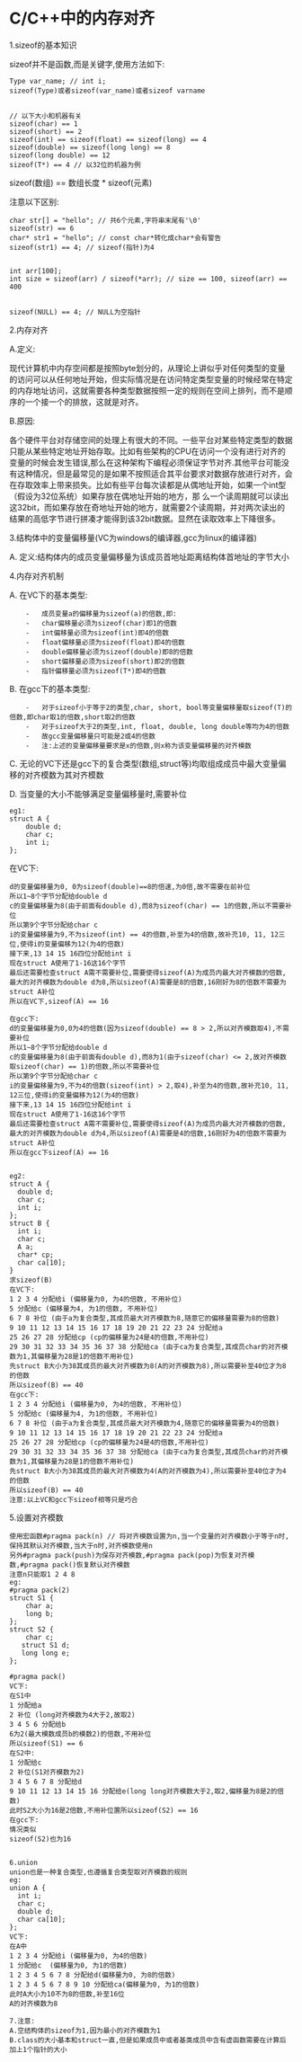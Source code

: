 C/C++中的内存对齐
================


1.sizeof的基本知识

sizeof并不是函数,而是关键字,使用方法如下:
	
	Type var_name; // int i;
	sizeof(Type)或者sizeof(var_name)或者sizeof varname


	// 以下大小和机器有关
	sizeof(char) == 1
	sizeof(short) == 2
	sizeof(int) == sizeof(float) == sizeof(long) == 4
	sizeof(double) == sizeof(long long) == 8
	sizeof(long double) == 12
	sizeof(T*) == 4 // 以32位的机器为例

sizeof(数组) == 数组长度 * sizeof(元素)

注意以下区别:

	char str[] = "hello"; // 共6个元素,字符串末尾有'\0'
	sizeof(str) == 6
	char* str1 = "hello"; // const char*转化成char*会有警告
	sizeof(str1) == 4; // sizeof(指针)为4


	int arr[100];
	int size = sizeof(arr) / sizeof(*arr); // size == 100, sizeof(arr) == 400


	sizeof(NULL) == 4; // NULL为空指针


2.内存对齐

A.定义:
>
现代计算机中内存空间都是按照byte划分的，从理论上讲似乎对任何类型的变量的访问可以从任何地址开始，但实际情况是在访问特定类型变量的时候经常在特定的内存地址访问，这就需要各种类型数据按照一定的规则在空间上排列，而不是顺序的一个接一个的排放，这就是对齐。

B.原因:
>
各个硬件平台对存储空间的处理上有很大的不同。一些平台对某些特定类型的数据只能从某些特定地址开始存取。比如有些架构的CPU在访问一个没有进行对齐的变量的时候会发生错误,那么在这种架构下编程必须保证字节对齐.其他平台可能没有这种情况，但是最常见的是如果不按照适合其平台要求对数据存放进行对齐，会在存取效率上带来损失。比如有些平台每次读都是从偶地址开始，如果一个int型（假设为32位系统）如果存放在偶地址开始的地方，那 么一个读周期就可以读出这32bit，而如果存放在奇地址开始的地方，就需要2个读周期，并对两次读出的结果的高低字节进行拼凑才能得到该32bit数据。显然在读取效率上下降很多。


3.结构体中的变量偏移量(VC为windows的编译器,gcc为linux的编译器)

A.	定义:结构体内的成员变量偏移量为该成员首地址距离结构体首地址的字节大小


4.内存对齐机制

A.	在VC下的基本类型:

		-	成员变量a的偏移量为sizeof(a)的倍数,即:
		-	char偏移量必须为sizeof(char)即1的倍数
		-	int偏移量必须为sizeof(int)即4的倍数
		-	float偏移量必须为sizeof(float)即4的倍数
		-	double偏移量必须为sizeof(double)即8的倍数
		-	short偏移量必须为sizeof(short)即2的倍数
		-	指针偏移量必须为sizeof(T*)即4的倍数

B.	在gcc下的基本类型:

		-	对于sizeof小于等于2的类型,char, short, bool等变量偏移量取sizeof(T)的倍数,即char取1的倍数,short取2的倍数
		-	对于sizeof大于2的类型,int, float, double, long double等均为4的倍数
		-	故gcc变量偏移量只可能是2或4的倍数
		-	注:上述的变量偏移量要求是x的倍数,则x称为该变量偏移量的对齐模数
		
C.	无论的VC下还是gcc下的复合类型(数组,struct等)均取组成成员中最大变量偏移的对齐模数为其对齐模数

D.	当变量的大小不能够满足变量偏移量时,需要补位
	
	eg1:
	struct A {
		double d;
 	 	char c;
  		int i;
	};
	

在VC下:
		
	d的变量偏移量为0, 0为sizeof(double)==8的倍速,为0倍,故不需要在前补位
	所以1~8个字节分配给double d
	c的变量偏移量为8(由于前面有double d),而8为sizeof(char) == 1的倍数,所以不需要补位
	所以第9个字节分配给char c
	i的变量偏移量为9,不为sizeof(int) == 4的倍数,补至为4的倍数,故补充10, 11, 12三位,使得i的变量偏移为12(为4的倍数)
	接下来,13 14 15 16四位分配给int i
	现在struct A使用了1-16这16个字节
	最后还需要检查struct A需不需要补位,需要使得sizeof(A)为成员内最大对齐模数的倍数,最大的对齐模数为double d为8,所以sizeof(A)需要是8的倍数,16刚好为8的倍数不需要为struct A补位
	所以在VC下,sizeof(A) == 16

	在gcc下:
	d的变量偏移量为0,0为4的倍数(因为sizeof(double) == 8 > 2,所以对齐模数取4),不需要补位
	所以1~8个字节分配给double d
	c的变量偏移量为8(由于前面有double d),而8为1(由于sizeof(char) <= 2,故对齐模数取sizeof(char) == 1)的倍数,所以不需要补位
	所以第9个字节分配给char c
	i的变量偏移量为9,不为4的倍数(sizeof(int) > 2,取4),补至为4的倍数,故补充10, 11, 12三位,使得i的变量偏移为12(为4的倍数)
	接下来,13 14 15 16四位分配给int i
	现在struct A使用了1-16这16个字节
	最后还需要检查struct A需不需要补位,需要使得sizeof(A)为成员内最大对齐模数的倍数,最大的对齐模数为double d为4,所以sizeof(A)需要是4的倍数,16刚好为4的倍数不需要为struct A补位
	所以在gcc下sizeof(A) == 16


	eg2:
	struct A {
	  double d;
	  char c;
	  int i;
	};
	struct B {
	  int i;
	  char c;
	  A a;
	  char* cp;
	  char ca[10];
	}
	求sizeof(B)
	在VC下:
	1 2 3 4 分配给i (偏移量为0, 为4的倍数, 不用补位)
	5 分配给c (偏移量为4, 为1的倍数, 不用补位)
	6 7 8 补位 (由于a为复合类型,其成员最大对齐模数为8,随意它的偏移量需要为8的倍数)
	9 10 11 12 13 14 15 16 17 18 19 20 21 22 23 24 分配给a
	25 26 27 28 分配给cp (cp的偏移量为24是4的倍数,不用补位)
	29 30 31 32 33 34 35 36 37 38 分配给ca (由于ca为复合类型,其成员char的对齐模数为1,其偏移量为28是1的倍数不用补位)
	先struct B大小为38其成员的最大对齐模数为8(A的对齐模数为8),所以需要补至40位才为8的倍数
	所以sizeof(B) == 40
	在gcc下:
	1 2 3 4 分配给i (偏移量为0, 为4的倍数, 不用补位)
	5 分配给c (偏移量为4, 为1的倍数, 不用补位)
	6 7 8 补位 (由于a为复合类型,其成员最大对齐模数为4,随意它的偏移量需要为4的倍数)
	9 10 11 12 13 14 15 16 17 18 19 20 21 22 23 24 分配给a
	25 26 27 28 分配给cp (cp的偏移量为24是4的倍数,不用补位)
	29 30 31 32 33 34 35 36 37 38 分配给ca (由于ca为复合类型,其成员char的对齐模数为1,其偏移量为28是1的倍数不用补位)
	先struct B大小为38其成员的最大对齐模数为4(A的对齐模数为4),所以需要补至40位才为4的倍数
	所以sizeof(B) == 40
	注意:以上VC和gcc下sizeof相等只是巧合


5.设置对齐模数

	使用宏函数#pragma pack(n) // 将对齐模数设置为n,当一个变量的对齐模数小于等于n时,保持其默认对齐模数,当大于n时,对齐模数使用n
	另外#pragma pack(push)为保存对齐模数,#pragma pack(pop)为恢复对齐模数,#pragma pack()恢复默认对齐模数
	注意n只能取1 2 4 8
	eg:
	#pragma pack(2)
	struct S1 {
	    char a;
    	long b;
	};
	struct S2 {
	    char c;
 	   struct S1 d;
 	   long long e;
	};

	#pragma pack()
	VC下:
	在S1中
	1 分配给a
	2 补位 (long对齐模数为4大于2,故取2)
	3 4 5 6 分配给b
	6为2(最大模数成员b的模数2)的倍数,不用补位
	所以sizeof(S1) == 6
	在S2中:
	1 分配给c
	2 补位(S1对齐模数为2)
	3 4 5 6 7 8 分配给d
	9 10 11 12 13 14 15 16 分配给e(long long对齐模数大于2,取2,偏移量为8是2的倍数)
	此时S2大小为16是2倍数,不用补位置所以sizeof(S2) == 16
	在gcc下:
	情况类似
	sizeof(S2)也为16
	
	
	6.union
	union也是一种复合类型,也遵循复合类型取对齐模数的规则
	eg:
	union A {
	  int i;
	  char c;
	  double d;
	  char ca[10];
	};
	VC下:
	在A中
	1 2 3 4 分配给i (偏移量为0, 为4的倍数)
	1 分配给c  (偏移量为0, 为1的倍数)
	1 2 3 4 5 6 7 8 分配给d(偏移量为0, 为8的倍数)
	1 2 3 4 5 6 7 8 9 10 分配给ca(偏移量为0, 为1的倍数)
	此时A大小为10不为8的倍数,补至16位
	A的对齐模数为8
	
	7.注意:
	A.空结构体的sizeof为1,因为最小的对齐模数为1
	B.class的大小基本和struct一直,但是如果成员中或者基类成员中含有虚函数需要在计算后加上1个指针的大小